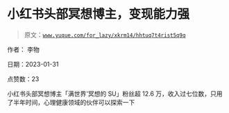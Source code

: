 # 小红书头部冥想博主，变现能力强

> 原文：[`www.yuque.com/for_lazy/xkrm14/hhtuq7t4rist5q9q`](https://www.yuque.com/for_lazy/xkrm14/hhtuq7t4rist5q9q)



作者： 李物 

日期：2023-01-31 

点赞数：23 

小红书头部冥想博主「满世界'冥想的 SU」粉丝超 12.6 万，收入过七位数，只用了半年时间，心理健康领域的伙伴可以探索一下 

